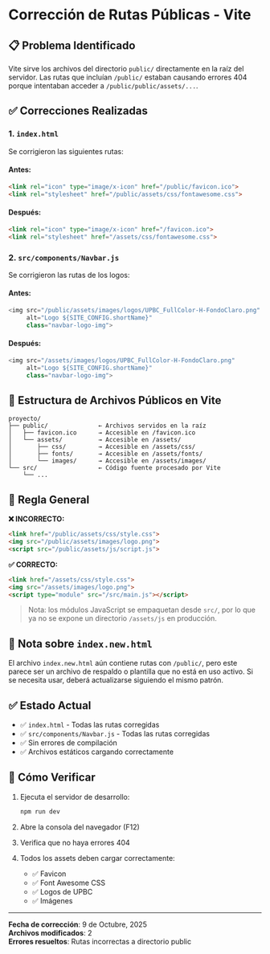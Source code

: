 # Corrección de Rutas Públicas - Vite

## 📋 Problema Identificado

Vite sirve los archivos del directorio `public/` directamente en la raíz del servidor. Las rutas que incluían `/public/` estaban causando errores 404 porque intentaban acceder a `/public/public/assets/...`.

## ✅ Correcciones Realizadas

### 1. `index.html`
Se corrigieron las siguientes rutas:

#### Antes:
```html
<link rel="icon" type="image/x-icon" href="/public/favicon.ico">
<link rel="stylesheet" href="/public/assets/css/fontawesome.css">
```

#### Después:
```html
<link rel="icon" type="image/x-icon" href="/favicon.ico">
<link rel="stylesheet" href="/assets/css/fontawesome.css">
```

### 2. `src/components/Navbar.js`
Se corrigieron las rutas de los logos:

#### Antes:
```javascript
<img src="/public/assets/images/logos/UPBC_FullColor-H-FondoClaro.png" 
     alt="Logo ${SITE_CONFIG.shortName}" 
     class="navbar-logo-img">
```

#### Después:
```javascript
<img src="/assets/images/logos/UPBC_FullColor-H-FondoClaro.png" 
     alt="Logo ${SITE_CONFIG.shortName}" 
     class="navbar-logo-img">
```

## 📁 Estructura de Archivos Públicos en Vite

```
proyecto/
├── public/              ← Archivos servidos en la raíz
│   ├── favicon.ico      → Accesible en /favicon.ico
│   └── assets/          → Accesible en /assets/
│       ├── css/         → Accesible en /assets/css/
│       ├── fonts/       → Accesible en /assets/fonts/
│       └── images/      → Accesible en /assets/images/
└── src/                 ← Código fuente procesado por Vite
    └── ...
```

## 🎯 Regla General

**❌ INCORRECTO:**
```html
<link href="/public/assets/css/style.css">
<img src="/public/assets/images/logo.png">
<script src="/public/assets/js/script.js">
```

**✅ CORRECTO:**
```html
<link href="/assets/css/style.css">
<img src="/assets/images/logo.png">
<script type="module" src="/src/main.js"></script>
```

> Nota: los módulos JavaScript se empaquetan desde `src/`, por lo que ya no se expone un directorio `/assets/js` en producción.

## 📝 Nota sobre `index.new.html`

El archivo `index.new.html` aún contiene rutas con `/public/`, pero este parece ser un archivo de respaldo o plantilla que no está en uso activo. Si se necesita usar, deberá actualizarse siguiendo el mismo patrón.

## ✅ Estado Actual

- ✅ `index.html` - Todas las rutas corregidas
- ✅ `src/components/Navbar.js` - Todas las rutas corregidas
- ✅ Sin errores de compilación
- ✅ Archivos estáticos cargando correctamente

## 🚀 Cómo Verificar

1. Ejecuta el servidor de desarrollo:
   ```bash
   npm run dev
   ```

2. Abre la consola del navegador (F12)

3. Verifica que no haya errores 404

4. Todos los assets deben cargar correctamente:
   - ✅ Favicon
   - ✅ Font Awesome CSS
   - ✅ Logos de UPBC
   - ✅ Imágenes

---

**Fecha de corrección**: 9 de Octubre, 2025  
**Archivos modificados**: 2  
**Errores resueltos**: Rutas incorrectas a directorio public
